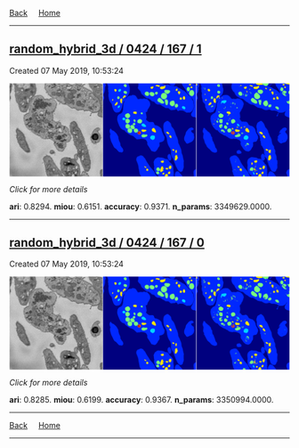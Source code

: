 
[Back](..)&nbsp;&nbsp;&nbsp;&nbsp;&nbsp;[Home](https://leapmanlab.github.io/snapshots)

---

<div class="summary"><a href="1"><h2>random_hybrid_3d / 0424 / 167 / 1</h2></a><p>Created 07 May 2019, 10:53:24
</p><a href="1"><img src="1/media/summary.png" align="center"></a><p>
<i>Click for more details</i>
</p></div>

**ari**: 0.8294. **miou**: 0.6151. **accuracy**: 0.9371. **n_params**: 3349629.0000. 

---

<div class="summary"><a href="0"><h2>random_hybrid_3d / 0424 / 167 / 0</h2></a><p>Created 07 May 2019, 10:53:24
</p><a href="0"><img src="0/media/summary.png" align="center"></a><p>
<i>Click for more details</i>
</p></div>

**ari**: 0.8285. **miou**: 0.6199. **accuracy**: 0.9367. **n_params**: 3350994.0000. 

---

[Back](..)&nbsp;&nbsp;&nbsp;&nbsp;&nbsp;[Home](https://leapmanlab.github.io/snapshots)

---